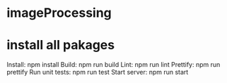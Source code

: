 # imageProcessing

# install all pakages 
Install: npm install
Build: npm run build
Lint: npm run lint
Prettify: npm run prettify
Run unit tests: npm run test
Start server: npm run start
